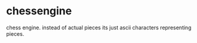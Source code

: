 # chessengine
 chess engine. instead of actual pieces its just ascii characters representing pieces. 
